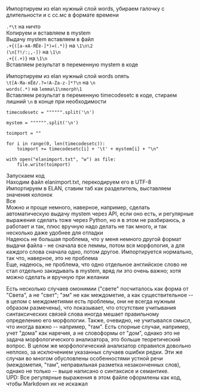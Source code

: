 Импортируем из elan нужный слой words, убираем галочку с длительности и с сс.мс в формате времени

```.*\t``` на ничто<br>
Копируем и вставляем в mystem<br>
Выдачу mystem вставляем в файл<br>
```.+{([а-яА-ЯЁё-]*)=(.*)}``` на ```\1\n\2```<br>
```(\n[?!/:;,-])``` на ```\1\n```<br>
```.+{(.+)}``` на ```\1\n```<br>
Вставляем результат в переменную mystem в коде

Импортируем из elan нужный слой words опять<br>
```\t[А-Яа-яЁё/.?=!A-Za-z-]*?\n``` на ```\n```<br>
```words(.*)``` на ```lemma\1\nmorph\1```<br>
Вставляем результат в переменную timecodesetc в коде, стираем лишний ```\n``` в конце при необходимости<br>

```
timecodesetc = """""".split('\n')

mystem = """""".split('\n')

toimport = ""

for i in range(0, len(timecodesetc)):
    toimport += timecodesetc[i] + '\t' + mystem[i] + "\n"

with open("elanimport.txt", "w") as file:
    file.write(toimport)
```

Запускаем код<br>
Находим файл elanimport.txt, перекодируем его в UTF-8<br>
Импортируем в ELAN, ставим таб как разделитель, выставляем значения колонок<br>
Все<br>
Можно и проще немного, наверное, например, сделать автоматическую выдачу mystem через API, если оно есть, и регулярные выражения сделать тоже через Python, но я в этом не разбираюсь, а работает и так, плюс вручную надо делать не так много, и так несколько даже удобнее для отладки<br>
Надеюсь не большая проблема, что у меня немного другой формат выдачи файла - не сначала все леммы, потом вся морфология, а для каждого слова сначала одно, потом другое. Импортируется нормально, так что, наверное, это не проблема<br>
Еще, надеюсь, не проблема, что одно отдельное английское слово не стал отдельно закидывать в mystem, вряд ли это очень важно; хотя можно сделать и вручную при желании<br>

Есть несколько случаев омонимии ("свете" посчиталось как форма от "Света", а не "свет"; "эм" не как междометие, а как существительное -- в целом с междометиями есть проблемы, они не всегда нужным образом размечены), что показывает, что отсутствие учитывания синтаксических связей слова иногда мешает правильному определению его морфологии. Также, очевидно, не учитывался смысл, что иногда важно -- например, "там". Есть спорные случаи, например, учет "дома" как наречия, а не словоформы от "дом", однако это не задача морфологического анализатора, это больше теоретический вопрос. В целом же морфологический анализатор справился довольно неплохо, за исключением указанных случаев ошибки редки. Эти же случаи во многом обусловлены особенностями устной речи (междометия, "там", неправильная разметка незаконченных слов), однако не только -- выше написано о синтаксисе и семантике.<br>
UPD: Все регулярные выражения в этом файле оформлены как код, чтобы Markdown их не искажал
